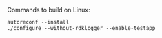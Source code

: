 Commands to build on Linux:
```
autoreconf --install
./configure --without-rdklogger --enable-testapp
```
